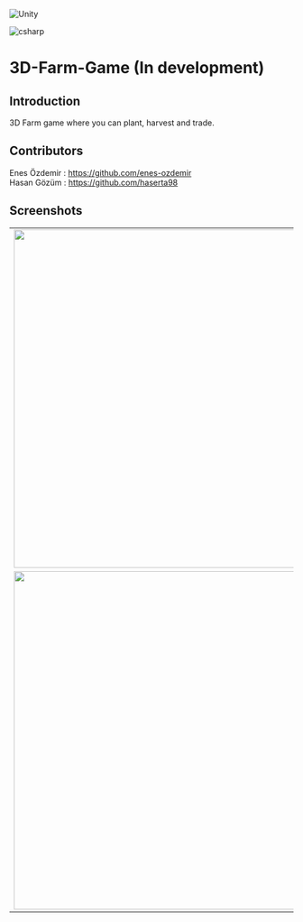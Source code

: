 ![Unity](https://img.shields.io/badge/Unity-100000?style=for-the-badge&logo=unity&logoColor=white)

![csharp](https://forthebadge.com/images/badges/made-with-c-sharp.svg)

# 3D-Farm-Game  (In development)

## Introduction
3D Farm game where you can plant, harvest and trade.

## Contributors
Enes Özdemir : https://github.com/enes-ozdemir </br>
Hasan Gözüm : https://github.com/haserta98


## Screenshots
<table align="center">
<tr>
<td>
<img src="https://user-images.githubusercontent.com/41696219/164432208-a45c658e-8525-440a-aa20-41f6ca8e51e4.jpg" width="600">

</td>

<td>
<img src="https://user-images.githubusercontent.com/41696219/164432224-1716a5cf-c9c6-4ee5-9d04-99545e1b59e4.jpg" width="600">

</td>
</tr>
<td>
<img src="https://user-images.githubusercontent.com/41696219/164432536-8f223e92-a9a0-48ec-885a-3726e08b9e1d.jpg" width="600">

</td>
 <td>
<img src="https://user-images.githubusercontent.com/41696219/164432266-d8aa957f-553e-425e-8304-475898652a22.jpg" width="600">
 </td>
  </tr>
</tr>
</tr>
</table>
</div>
